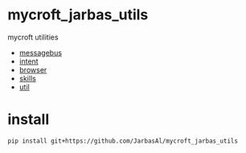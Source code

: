 # mycroft_jarbas_utils

mycroft utilities

* [messagebus](https://github.com/JarbasAl/mycroft_jarbas_utils/tree/master/mycroft_jarbas_utils/messagebus)
* [intent](https://github.com/JarbasAl/mycroft_jarbas_utils/tree/master/mycroft_jarbas_utils/intent)
* [browser](https://github.com/JarbasAl/mycroft_jarbas_utils/tree/master/mycroft_jarbas_utils/browser)
* [skills](https://github.com/JarbasAl/mycroft_jarbas_utils/tree/master/mycroft_jarbas_utils/skills)
* [util](https://github.com/JarbasAl/mycroft_jarbas_utils/tree/master/mycroft_jarbas_utils/util)

# install

    pip install git+https://github.com/JarbasAl/mycroft_jarbas_utils


